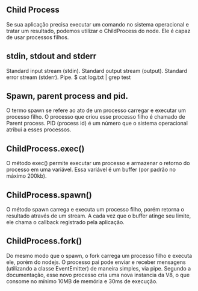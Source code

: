 ## Child Process

Se sua aplicação precisa executar um comando no sistema operacional e tratar um resultado,
podemos utilizar o ChildProcess do node. Ele é capaz de usar processos filhos.

## stdin, stdout and stderr

Standard input stream (stdin).
Standard output stream (output).
Standard error stream (stderr).
Pipe.
    $ cat log.txt | grep test

## Spawn, parent process and pid.

O termo spawn se refere ao ato de um processo carregar e executar um processo filho.
O processo que criou esse processo filho é chamado de Parent process. PID (process id)
é um número que o sistema operacional atribui a esses processos.

## ChildProcess.exec()

O método exec() permite executar um processo e armazenar o retorno do processo em uma variável.
Essa variável é um buffer (por padrão no máximo 200kb).

## ChildProcess.spawn()

O método spawn carrega e executa um processo filho, porém retorna o resultado através de um stream.
A cada vez que o buffer atinge seu limite, ele chama o callback registrado pela aplicação.

## ChildProcess.fork()

Do mesmo modo que o spawn, o fork carrega um processo filho e executa ele, porém do nodejs.
O processo pai pode enviar e receber mensagens (utilizando a classe EventEmitter) de maneira simples, via pipe.
Segundo a documentação, esse novo processo cria uma nova instancia da V8, o que consome no mínimo 10MB de memória e 30ms de execução.

